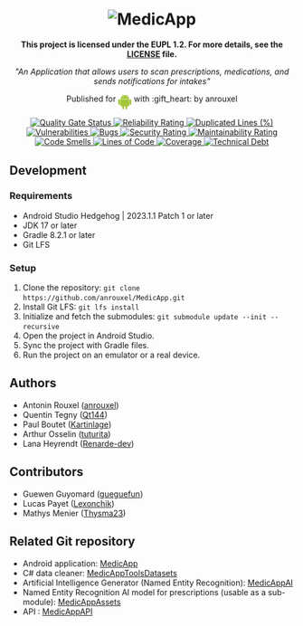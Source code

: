 <h1 align="center">
  <img src="MedicApp.png" alt="MedicApp" height="200">
  <br />
</h1>

<p align="center"><b>This project is licensed under the EUPL 1.2. For more details, see the <a href="LICENSE.md">LICENSE</a> file.</b></p>
<p align="center"><i>"An Application that allows users to scan prescriptions, medications, and sends notifications for intakes"</i></p>

<p align="center">Published for <img src="https://raw.githubusercontent.com/anythingcodes/slack-emoji-for-techies/gh-pages/emoji/android.png" align="top" width="24" /> with :gift_heart: by anrouxel</p>

<p align="center">
    <a href="https://sonarcloud.io/api/project_badges/measure?project=anrouxel_MedicApp&metric=alert_status">
        <img alt="Quality Gate Status" src="https://sonarcloud.io/api/project_badges/measure?project=anrouxel_MedicApp&metric=alert_status" />
    </a>
    <a href="https://sonarcloud.io/api/project_badges/measure?project=anrouxel_MedicApp&metric=reliability_rating">
        <img alt="Reliability Rating" src="https://sonarcloud.io/api/project_badges/measure?project=anrouxel_MedicApp&metric=reliability_rating" />
    </a>
    <a href="https://sonarcloud.io/api/project_badges/measure?project=anrouxel_MedicApp&metric=duplicated_lines_density">
        <img alt="Duplicated Lines (%)" src="https://sonarcloud.io/api/project_badges/measure?project=anrouxel_MedicApp&metric=duplicated_lines_density" />
    </a>
    <a href="https://sonarcloud.io/api/project_badges/measure?project=anrouxel_MedicApp&metric=vulnerabilities">
        <img alt="Vulnerabilities" src="https://sonarcloud.io/api/project_badges/measure?project=anrouxel_MedicApp&metric=vulnerabilities" />
    </a>
    <a href="https://sonarcloud.io/api/project_badges/measure?project=anrouxel_MedicApp&metric=bugs">
        <img alt="Bugs" src="https://sonarcloud.io/api/project_badges/measure?project=anrouxel_MedicApp&metric=bugs" />
    </a>
    <a href="https://sonarcloud.io/api/project_badges/measure?project=anrouxel_MedicApp&metric=security_rating">
        <img alt="Security Rating" src="https://sonarcloud.io/api/project_badges/measure?project=anrouxel_MedicApp&metric=security_rating" />
    </a>
    <a href="https://sonarcloud.io/api/project_badges/measure?project=anrouxel_MedicApp&metric=sqale_rating">
        <img alt="Maintainability Rating" src="https://sonarcloud.io/api/project_badges/measure?project=anrouxel_MedicApp&metric=sqale_rating" />
    </a>
    <a href="https://sonarcloud.io/api/project_badges/measure?project=anrouxel_MedicApp&metric=code_smells">
        <img alt="Code Smells" src="https://sonarcloud.io/api/project_badges/measure?project=anrouxel_MedicApp&metric=code_smells" />
    </a>
    <a href="https://sonarcloud.io/api/project_badges/measure?project=anrouxel_MedicApp&metric=ncloc">
        <img alt="Lines of Code" src="https://sonarcloud.io/api/project_badges/measure?project=anrouxel_MedicApp&metric=ncloc" />
    </a>
    <a href="https://sonarcloud.io/api/project_badges/measure?project=anrouxel_MedicApp&metric=coverage">
        <img alt="Coverage" src="https://sonarcloud.io/api/project_badges/measure?project=anrouxel_MedicApp&metric=coverage" />
    </a>
    <a href="https://sonarcloud.io/api/project_badges/measure?project=anrouxel_MedicApp&metric=sqale_index">
        <img alt="Technical Debt" src="https://sonarcloud.io/api/project_badges/measure?project=anrouxel_MedicApp&metric=sqale_index" />
    </a>
</p>

## Development

### Requirements

- Android Studio Hedgehog | 2023.1.1 Patch 1 or later
- JDK 17 or later
- Gradle 8.2.1 or later
- Git LFS

### Setup

1. Clone the repository: `git clone https://github.com/anrouxel/MedicApp.git`
2. Install Git LFS: `git lfs install`
3. Initialize and fetch the submodules: `git submodule update --init --recursive`
4. Open the project in Android Studio.
5. Sync the project with Gradle files.
6. Run the project on an emulator or a real device.

## Authors
* Antonin Rouxel ([anrouxel](https://github.com/anrouxel))
* Quentin Tegny ([Qt144](https://github.com/Qt144))
* Paul Boutet ([Kartinlage](https://github.com/Kartinlage))
* Arthur Osselin ([tuturita](https://github.com/tuturita))
* Lana Heyrendt ([Renarde-dev](https://github.com/Renarde-dev))

## Contributors
* Guewen Guyomard ([gueguefun](https://github.com/gueguefun))
* Lucas Payet ([Lexonchik](https://github.com/Lexonchik))
* Mathys Menier ([Thysma23](https://github.com/Thysma23))

## Related Git repository
* Android application: [MedicApp](https://github.com/anrouxel/MedicApp#----)
* C# data cleaner: [MedicAppToolsDatasets](https://github.com/anrouxel/MedicAppToolsDatasets#----)
* Artificial Intelligence Generator (Named Entity Recognition): [MedicAppAI](https://github.com/anrouxel/MedicAppAI#----)
* Named Entity Recognition AI model for prescriptions (usable as a sub-module): [MedicAppAssets](https://gitlab.univ-nantes.fr/E213726L/MedicAppAssets.git)
* API : [MedicAppAPI](https://github.com/Renarde-dev/MedicApp-API#----)

